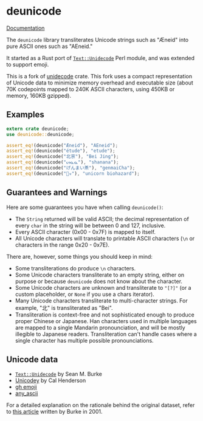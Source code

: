 # deunicode

[Documentation](https://docs.rs/deunicode/)

The `deunicode` library transliterates Unicode strings such as "Æneid" into pure
ASCII ones such as "AEneid."

It started as a Rust port of [`Text::Unidecode`](http://search.cpan.org/~sburke/Text-Unidecode-1.30/lib/Text/Unidecode.pm) Perl module, and was extended to support emoji.

This is a fork of [unidecode](https://crates.rs/crates/unidecode) crate. This fork uses a compact representation of Unicode data to minimize memory overhead and executable size (about 70K codepoints mapped to 240K ASCII characters, using 450KB or memory, 160KB gzipped).

Examples
--------
```rust
extern crate deunicode;
use deunicode::deunicode;

assert_eq!(deunicode("Æneid"), "AEneid");
assert_eq!(deunicode("étude"), "etude");
assert_eq!(deunicode("北亰"), "Bei Jing");
assert_eq!(deunicode("ᔕᓇᓇ"), "shanana");
assert_eq!(deunicode("げんまい茶"), "genmaiCha");
assert_eq!(deunicode("🦄☣"), "unicorn biohazard");
```

Guarantees and Warnings
-----------------------
Here are some guarantees you have when calling `deunicode()`:
  * The `String` returned will be valid ASCII; the decimal representation of
    every `char` in the string will be between 0 and 127, inclusive.
  * Every ASCII character (0x00 - 0x7F) is mapped to itself.
  * All Unicode characters will translate to printable ASCII characters
    (`\n` or characters in the range 0x20 - 0x7E).

There are, however, some things you should keep in mind:
  * Some transliterations do produce `\n` characters.
  * Some Unicode characters transliterate to an empty string, either on purpose
    or because `deunicode` does not know about the character.
  * Some Unicode characters are unknown and transliterate to `"[?]"`
    (or a custom placeholder, or `None` if you use a chars iterator).
  * Many Unicode characters transliterate to multi-character strings. For
    example, "北" is transliterated as "Bei".
  * Transliteration is context-free and not sophisticated enough to produce proper Chinese or Japanese.
    Han characters used in multiple languages are mapped to a single Mandarin pronounciation,
    and will be mostly illegible to Japanese readers. Transliteration can't
    handle cases where a single character has multiple possible pronounciations.

Unicode data
------------
 * [`Text::Unidecode`](http://search.cpan.org/~sburke/Text-Unidecode-1.30/lib/Text/Unidecode.pm) by Sean M. Burke
 * [Unicodey](https://unicodey.com) by Cal Henderson
 * [gh emoji](https://lib.rs/gh-emoji)
 * [any_ascii](https://anyascii.com/)

For a detailed explanation on the rationale behind the original
dataset, refer to [this article](http://interglacial.com/~sburke/tpj/as_html/tpj22.html) written
by Burke in 2001.
